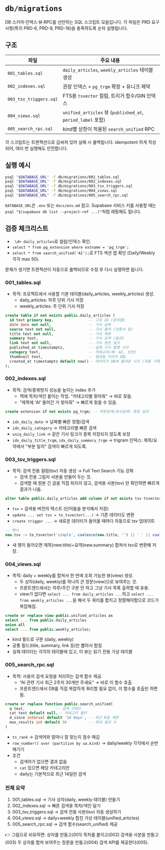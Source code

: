# `db/migrations`

DB 스키마·인덱스·뷰·RPC를 선언하는 SQL 스크립트 모음입니다. 각 파일은
PRD 요구사항(특히 PRD-6, PRD-8, PRD-16)을 충족하도록 순차 실행됩니다.

## 구조

| 파일                   | 주요 내용                                                   |
| ---------------------- | ----------------------------------------------------------- |
| `001_tables.sql`       | `daily_articles`, `weekly_articles` 테이블 생성             |
| `002_indexes.sql`      | 권장 인덱스 + `pg_trgm` 확장 + 유니크 제약                  |
| `003_tsv_triggers.sql` | FTS용 `tsvector` 컬럼, 트리거 함수/GIN 인덱스               |
| `004_views.sql`        | `unified_articles` 뷰 (`published_at`, `period_label` 포함) |
| `005_search_rpc.sql`   | kind별 상한이 적용된 `search_unified` RPC                   |

각 스크립트는 트랜잭션으로 감싸져 있어 실패 시 롤백됩니다. idempotent 하게 작성되어, 여러 번 실행해도 안전합니다.

## 실행 예시

```bash
psql "$DATABASE_URL" -f db/migrations/001_tables.sql
psql "$DATABASE_URL" -f db/migrations/002_indexes.sql
psql "$DATABASE_URL" -f db/migrations/003_tsv_triggers.sql
psql "$DATABASE_URL" -f db/migrations/004_views.sql
psql "$DATABASE_URL" -f db/migrations/005_search_rpc.sql
```

`DATABASE_URL`은 `.env` 또는 `docs/env.md` 참고. Supabase 서비스 키를 사용할 때는 `psql "$(supabase db list --project-ref ...)"`처럼 래핑해도 됩니다.

## 검증 체크리스트

- `
\d+ daily_articles`로 컬럼/인덱스 확인.
- `select * from pg_extension where extname = 'pg_trgm';`
- `select * from search_unified('AI');`로 FTS 섹션 캡 확인 (Daily/Weekly 각각 max 50).

문제가 생기면 트랜잭션이 자동으로 롤백되므로 수정 후 다시 실행하면 됩니다.

### 001_tables.sql

- 목적: 프로젝트에서 사용할 기본 테이블(daily_articles, weekly_articles) 생성.
  - daily_articles: 하루 단위 기사 저장
  - weekly_articles: 주 단위 기사 저장

```sql
create table if not exists public.daily_articles (
  id text primary key,                -- 고유 ID (문자열)
  date date not null,                 -- 기사 날짜
  source text not null,               -- 기사 출처 (언론사 등)
  title text not null,                -- 기사 제목
  summary text,                       -- 기사 요약 (옵션)
  link text not null,                 -- 기사 원문 링크
  published_at timestamptz,           -- 실제 기사 발행 시각
  category text,                      -- 카테고리(예: AI, 보안)
  thumbnail text,                     -- 썸네일 이미지 URL
  created_at timestamptz default now()-- 데이터가 DB에 들어온 시각 (자동 기록)
);
```

### 002_indexes.sql

- 목적: 검색/중복방지 성능을 높이는 index 추가
  - 책에 목차/색인 붙이는 작업. “카테고리별 찾아줘” → 바로 찾음.
  - “제목에 ‘AI’ 들어간 거 찾아줘” → 빠르게 찾을 수 있음.

```sql
create extension if not exists pg_trgm; -- 부분검색(유사검색) 확장 설치
```

- `idx_daily_date` → 날짜별 빠른 정렬/검색
- `idx_daily_category` → 카테고리별 빠른 검색
- `uniq_daily_link` → 같은 기사 링크가 중복 저장되지 않도록 보장
- `idx_daily_title_trgm`, `idx_daily_summary_trgm` → trigram 인덱스: 제목/요약에서 "부분 일치" 검색이 빠르게 되도록.

### 003_tsv_triggers.sql

- 목적: 검색 전용 컬럼(tsv) 자동 생성 → Full Text Search 기능 강화
  - 검색 전용 그림자 사본을 만들어 두는 것.
  - 검색할 때 원본 긴 글을 직접 뒤지지 않고, 검색용 사본(tsv) 만 확인하면 빠르게 결과가 나옴.

```sql
alter table public.daily_articles add column if not exists tsv tsvector;
```

- `tsv` = 검색용 버전의 텍스트 (단어들을 분석해서 저장)
- `update ... set tsv = to_tsvector(...)` → 기존 데이터도 변환
- `create trigger ...` → 새로운 데이터가 들어올 때마다 자동으로 tsv 업데이트

```sql
-- 예시
new.tsv := to_tsvector('simple', coalesce(new.title, '') || ' ' || coalesce(new.summary, ''));
```

- 새 행이 들어오면 제목(new.title)+요약(new.summary) 합쳐서 tsv로 변환해 저장.

### 004_views.sql

- 목적: daily + weekly를 합쳐서 한 번에 조회 가능한 뷰(view) 생성.
  - 두 상자(daily, weekly)를 하나의 큰 창문(view)으로 보여주는 것.
  - 프론트엔드에서는 하루/주간 구분 안 하고 그냥 기사 목록 출력할 때 유용.
  - view가 없다면 `select ... from daily_articles ...`하고 `select ... from weekly_articles ...`을 해서 두 쿼리를 합치고 정렬해야함으로 코드가 복잡해짐.

```sql
create or replace view public.unified_articles as
select ... from public.daily_articles
union all
select ... from public.weekly_articles;
```

- kind 필드로 구분 (daily, weekly)
- 공통 필드(title, summary, link 등)만 뽑아서 합침
- 실제 데이터는 각각의 테이블에 있고, 이 뷰는 읽기 전용 가상 테이블

### 005_search_rpc.sql

- 목적: 사용자 검색 요청을 처리하는 검색 함수 제공.
  - “AI 관련 기사 최근 2주치 30개만 주세요” → 바로 이 함수 호출.
  - 프론트엔드에서 DB를 직접 복잡하게 쿼리할 필요 없이, 이 함수를 호출만 하면 됨.

```sql
create or replace function public.search_unified(
  q text,              -- 검색 키워드
  cat text default null,-- 카테고리 필터
  d_since interval default '14 days', -- 최근 N일 제한
  max_results int default 50          -- 최대 결과 수
)
```

- `ts_rank` → 검색어와 얼마나 잘 맞는지 점수 매김
- `row_number() over (partition by ua.kind)` → daily/weekly 각각에서 순번 매기기
- 조건
  - 검색어가 없으면 결과 없음
  - `cat` 있으면 해당 카테고리만
  - daily는 기본적으로 최근 14일만 검색

### 전체 요약

1. 001_tables.sql → 기사 상자(daily, weekly 테이블) 만들기
2. 002_indexes.sql → 빠른 검색용 목차/색인 달기
3. 003_tsv_triggers.sql → 검색 전용 사본(tsv) 자동 생성하기
4. 004_views.sql → daily+weekly 합친 가상 테이블(unified_articles)
5. 005_search_rpc.sql → 검색 함수(search_unified) 제공

👉 그림으로 비유하면:
상자를 만들고(001)
목차를 붙이고(002)
검색용 사본을 만들고(003)
두 상자를 합쳐 보여주는 창문을 만들고(004)
검색 API를 제공한다(005).
